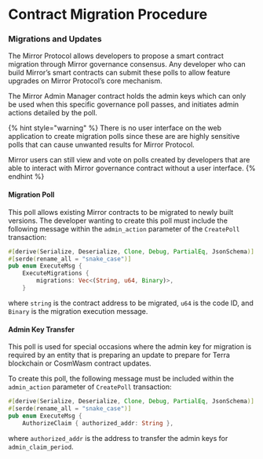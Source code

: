# Contract Migration Procedure

### Migrations and Updates

The Mirror Protocol allows developers to propose a smart contract migration through Mirror governance consensus. Any developer who can build Mirror’s smart contracts can submit these polls to allow feature upgrades on Mirror Protocol’s core mechanism.

The Mirror Admin Manager contract holds the admin keys which can only be used when this specific governance poll passes, and initiates admin actions detailed by the poll.

{% hint style="warning" %}
There is no user interface on the web application to create migration polls since these are are highly sensitive polls that can cause unwanted results for Mirror Protocol.

Mirror users can still view and vote on polls created by developers that are able to interact with Mirror governance contract without a user interface.
{% endhint %}

#### Migration Poll

This poll allows existing Mirror contracts to be migrated to newly built versions. The developer wanting to create this poll must include the following message within the `admin_action` parameter of the `CreatePoll` transaction:

```rust
#[derive(Serialize, Deserialize, Clone, Debug, PartialEq, JsonSchema)]
#[serde(rename_all = "snake_case")]
pub enum ExecuteMsg {
	ExecuteMigrations {
        migrations: Vec<(String, u64, Binary)>,
    }
```

where `string` is the contract address to be migrated, `u64` is the code ID, and `Binary` is the migration execution message.

#### Admin Key Transfer

This poll is used for special occasions where the admin key for migration is required by an entity that is preparing an update to prepare for Terra blockchain or CosmWasm contract updates.

To create this poll, the following message must be included within the `admin_action` parameter of `CreatePoll` transaction:

```rust
#[derive(Serialize, Deserialize, Clone, Debug, PartialEq, JsonSchema)]
#[serde(rename_all = "snake_case")]
pub enum ExecuteMsg {
	AuthorizeClaim { authorized_addr: String },
```

where `authorized_addr` is the address to transfer the admin keys for `admin_claim_period`.
